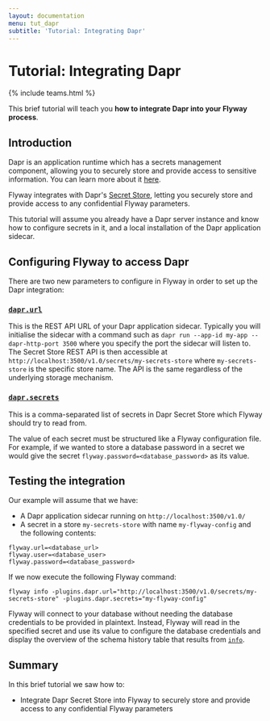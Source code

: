 ```yaml
---
layout: documentation
menu: tut_dapr
subtitle: 'Tutorial: Integrating Dapr'
---
```

# Tutorial: Integrating Dapr
{% include teams.html %}

This brief tutorial will teach you **how to integrate Dapr into your Flyway process**.

## Introduction

Dapr is an application runtime which has a secrets management component, allowing you to securely store and 
provide access to sensitive information. You can learn more about it 
[here](https://docs.dapr.io/developing-applications/building-blocks/secrets/secrets-overview/).

Flyway integrates with Dapr's [Secret Store](https://docs.dapr.io/developing-applications/building-blocks/secrets), 
letting you securely store and provide access to any confidential Flyway parameters.

This tutorial will assume you already have a Dapr server instance and know how to configure secrets in it,
and a local installation of the Dapr application sidecar. 

## Configuring Flyway to access Dapr

There are two new parameters to configure in Flyway in order to set up the Dapr integration:

### [`dapr.url`](/documentation/configuration/parameters/daprUrl)

This is the REST API URL of your Dapr application sidecar. Typically you will initialise the sidecar with a command 
such as `dapr run --app-id my-app --dapr-http-port 3500` where you specify the port the sidecar will listen to. 
The Secret Store REST API is then accessible at `http://localhost:3500/v1.0/secrets/my-secrets-store` where
`my-secrets-store` is the specific store name. The API is the same regardless of the underlying storage mechanism.

### [`dapr.secrets`](/documentation/configuration/parameters/daprSecrets)

This is a comma-separated list of secrets in Dapr Secret Store which Flyway should try to read from. 

The value of each secret must be structured like a Flyway configuration file. For example, if we wanted to store a 
database password in a secret we would give the secret `flyway.password=<database_password>` as its value.

## Testing the integration

Our example will assume that we have:

- A Dapr application sidecar running on `http://localhost:3500/v1.0/`
- A secret in a store `my-secrets-store` with name `my-flyway-config` and the following contents:

```
flyway.url=<database_url>
flyway.user=<database_user>
flyway.password=<database_password>
```

If we now execute the following Flyway command: 

```
flyway info -plugins.dapr.url="http://localhost:3500/v1.0/secrets/my-secrets-store" -plugins.dapr.secrets="my-flyway-config"
```

Flyway will connect to your database without needing the database credentials to be provided in plaintext. 
Instead, Flyway will read in the specified secret and use its value to configure the database credentials and 
display the overview of the schema history table that results from [`info`](/documentation/command/info).

## Summary

In this brief tutorial we saw how to:

- Integrate Dapr Secret Store into Flyway to securely store and provide access to any confidential Flyway parameters
